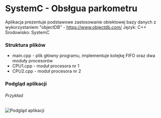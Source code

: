 # SystemC - Obsłgua parkometru

Aplikacja prezentuje podstawowe zastosowanie obiektowej bazy danych z wykorzystaniem "objectDB" - https://www.objectdb.com/
Język: C++
Środowisko: SystemC

### Struktura plików

* main.cpp - plik główny programu, implementuje kolejkę FIFO oraz dwa moduły procesorów
* CPU1.cpp - moduł procesora nr 1
* CPU2.cpp - moduł procesora nr 2

### Podgląd aplikacji
###### Przykład
![Podgląd aplikacji](https://github.com/Happis255/SystemyWbudowane_2020_PROJEKT/blob/master/01.png) 
